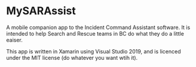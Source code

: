 # MySARAssist
A mobile companion app to the Incident Command Assistant software. It is intended to help Search and Rescue teams in BC do what they do a little eaiser.

This app is written in Xamarin using Visual Studio 2019, and is licenced under the MIT license (do whatever you want wtih it).
